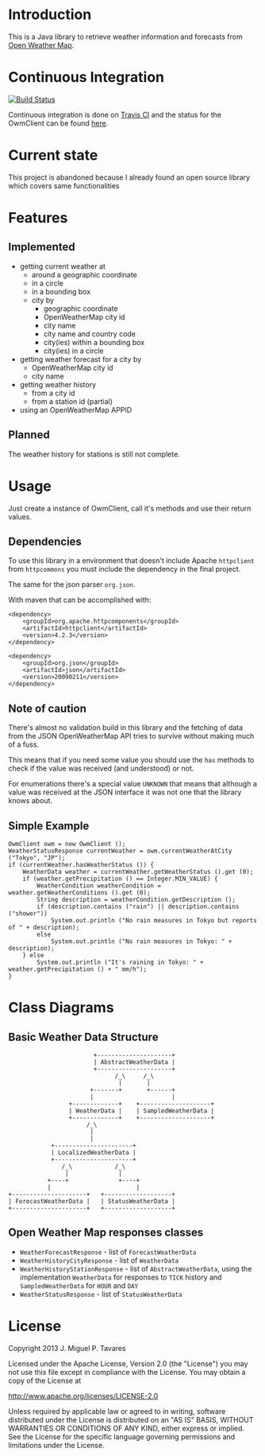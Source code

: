 # Introduction
This is a Java library to retrieve weather information and forecasts from [Open Weather Map](http://http://openweathermap.org/).

# Continuous Integration

[![Build Status](https://travis-ci.org/Cs4r/owmClient.png?branch=master)](https://travis-ci.org/Cs4r/owmClient)

Continuous integration is done on [Travis CI](https://travis-ci.org) and the status for the OwmClient can be found [here](https://travis-ci.org/migtavares/owmClient).

# Current state
This project is abandoned because I already found an open source library which covers same functionalities

# Features

## Implemented

+ getting current weather at
	+ around a geographic coordinate
	+ in a circle
	+ in a bounding box
	+ city by
	  + geographic coordinate
	  + OpenWeatherMap city id
	  + city name
	  + city name and country code
	  + city(ies) within a bounding box
	  + city(ies) in a circle
+ getting weather forecast for a city by
	+ OpenWeatherMap city id
	+ city name
+ getting weather history
	+ from a city id
	+ from a station id (partial)
+ using an OpenWeatherMap APPID

## Planned

The weather history for stations is still not complete.

# Usage

Just create a instance of OwmClient, call it's methods and use their return values.

## Dependencies

To use this library in a environment that doesn't include Apache `httpclient` from `httpcommons` you must include the dependency in the final project.

The same for the json parser `org.json`.

With maven that can be accomplished with:

	<dependency>
		<groupId>org.apache.httpcomponents</groupId>
		<artifactId>httpclient</artifactId>
		<version>4.2.3</version>
	</dependency>

	<dependency>
		<groupId>org.json</groupId>
		<artifactId>json</artifactId>
		<version>20090211</version>
	</dependency>

## Note of caution
There's almost no validation build in this library and the fetching of data from the JSON OpenWeatherMap API tries to survive without making much of a fuss.

This means that if you need some value you should use the `has` methods to check if the value was received (and understood) or not.

For enumerations there's a special value `UNKNOWN` that means that although a value was received at the JSON interface it was not one that the library knows about.

## Simple Example


	OwmClient owm = new OwmClient ();
	WeatherStatusResponse currentWeather = owm.currentWeatherAtCity ("Tokyo", "JP");
	if (currentWeather.hasWeatherStatus ()) {
		WeatherData weather = currentWeather.getWeatherStatus ().get (0);
		if (weather.getPrecipitation () == Integer.MIN_VALUE) {
			WeatherCondition weatherCondition = weather.getWeatherConditions ().get (0);
			String description = weatherCondition.getDescription ();
			if (description.contains ("rain") || description.contains ("shower"))
				System.out.println ("No rain measures in Tokyo but reports of " + description);
			else
				System.out.println ("No rain measures in Tokyo: " + description);
		} else
			System.out.println ("It's raining in Tokyo: " + weather.getPrecipitation () + " mm/h");
	}


# Class Diagrams
## Basic Weather Data Structure

	                        +---------------------+
	                        | AbstractWeatherData |
	                        +------·-------·------+
				                  /_\     /_\
						           |       |
				           +-------+       +------+
			               |                      |
	                 +-------------+    +--------------------+
	                 | WeatherData |    | SampledWeatherData |
	                 +-----·-------+    +--------------------+
	                      /_\
                           |
                           |
	            +----------------------+
	            | LocalizedWeatherData |
	            +---·--------------·---+
                   /_\            /_\
				    |              |
               +----+              +----+
	           |                        |
	+---------------------+   +-------------------+
	| ForecastWeatherData |   | StatusWeatherData |
	+---------------------+   +-------------------+

## Open Weather Map responses classes

+ `WeatherForecastResponse` - list of `ForecastWeatherData`
+ `WeatherHistoryCityResponse` - list of `WeatherData`
+ `WeatherHistoryStationResponse` - list of `AbstractWeatherData`, using the implementation `WeatherData` for responses to `TICK` history and `SampledWeatherData` for `HOUR` and `DAY`
+ `WeatherStatusResponse` - list of `StatusWeatherData`

# License												
Copyright 2013 J. Miguel P. Tavares

Licensed under the Apache License, Version 2.0 (the "License")
you may not use this file except in compliance with the License.
You may obtain a copy of the License at

   http://www.apache.org/licenses/LICENSE-2.0

Unless required by applicable law or agreed to in writing, software
distributed under the License is distributed on an "AS IS" BASIS,
WITHOUT WARRANTIES OR CONDITIONS OF ANY KIND, either express or implied.
See the License for the specific language governing permissions and
limitations under the License.

